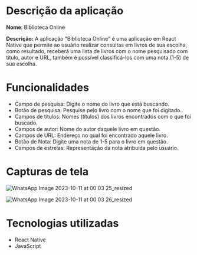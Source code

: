 # Descrição da aplicação
**Nome**: Biblioteca Online

**Descrição:** A aplicação "Biblioteca Online" é uma aplicação em React Native que permite ao usuário realizar consultas em livros de sua escolha, como resultado, receberá uma lista de livros com o nome pesquisado com título, autor e URL, também é possível classificá-los com uma nota (1-5) de sua escolha.

# Funcionalidades
- Campo de pesquisa: Digite o nome do livro que está buscando.
- Botão de pesquisa: Pesquise pelo livro com o nome que foi digitado.
- Campos de títulos: Nomes (títulos) dos livros encontrados com o que foi buscado.
- Campos de autor: Nome do autor daquele livro em questão.
- Campos de URL: Endereço no qual foi encontrado aquele livro.
- Botão de Nota: Digite uma nota de 1-5 para o livro em questão.
- Campos de estrelas: Representação da nota atribuída pelo usuário.

# Capturas de tela
![WhatsApp Image 2023-10-11 at 00 03 25_resized](https://github.com/Nelson1Aguiar/Biblioteca_Online/assets/132019512/2c042089-b1e3-4be1-b415-e256cb5bcdd8)




![WhatsApp Image 2023-10-11 at 00 03 26_resized](https://github.com/Nelson1Aguiar/Biblioteca_Online/assets/132019512/905fa9ae-e95f-41de-acb1-5230e270644c)



# Tecnologias utilizadas
- React Native
- JavaScript
